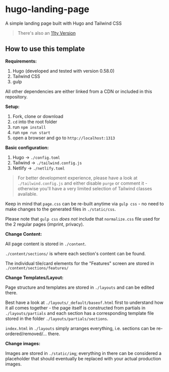 # hugo-landing-page

A simple landing page built with Hugo and Tailwind CSS

> There's also an [11ty Version](https://github.com/ttntm/11ty-landing-page)

## How to use this template

**Requirements:**

1. Hugo (developed and tested with version 0.58.0)
2. Tailwind CSS
3. gulp

All other dependencies are either linked from a CDN or included in this repository.

**Setup:**

1. Fork, clone or download
2. `cd` into the root folder
3. run `npm install`
4. run `npm run start`
5. open a browser and go to `http://localhost:1313`

**Basic configuration:**

1. Hugo -> `./config.toml`
2. Tailwind -> `./tailwind.config.js`
3. Netlify -> `./netlify.toml`

> For better development experience, please have a look at `./tailwind.config.js` and either disable `purge` or comment it - otherwise you'll have a very limited selection of Tailwind classes available.

Keep in mind that `page.css` can be re-built anytime via `gulp css` - no need to make changes to the generated files in `./static/css`.

Please note that `gulp css` _does not_ include that `normalize.css` file used for the 2 regular pages (imprint, privacy).

**Change Content:**

All page content is stored in `./content`.

`./content/sections/` is where each section's content can be found.

The individual tile/card elements for the "Features" screen are stored in `./content/sections/features/`

**Change Templates/Layout:**

Page structure and templates are stored in `./layouts` and can be edited there.

Best have a look at `./layouts/_default/baseof.html` first to understand how it all comes together - the page itself is constructed from partials in `./layouts/partials` and each section has a corresponding template file stored in the folder `./layouts/partials/sections`.

`index.html` in `./layouts` simply arranges everything, i.e. sections can be re-ordered/removed/... there.

**Change images:**

Images are stored in `./static/img`; everything in there can be considered a placeholder that should eventually be replaced with your actual production images.
